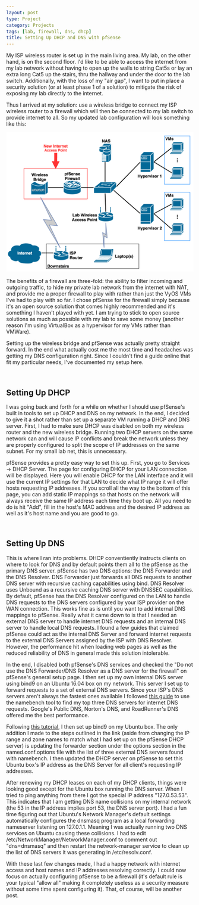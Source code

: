 ```yaml
---
layout: post
type: Project
category: Projects
tags: [lab, firewall, dns, dhcp]
title: Setting Up DHCP and DNS with pfSense
---
```


My ISP wireless router is set up in the main living area. My lab, on the other hand, is on the second floor. I'd like to be able to access the internet from my lab network without having to open up the walls to string Cat5s or lay an extra long Cat5 up the stairs, thru the hallway and under the door to the lab switch. Additionally, with the loss of my "air gap", I want to put in place a security solution (or at least phase 1 of a solution) to mitigate the risk of exposing my lab directly to the internet. 

Thus I arrived at my solution: use a wireless bridge to connect my ISP wireless router to a firewall which will then be connected to my lab switch to provide internet to all. So my updated lab configuration will look something like this:

<img src="/images/posts/2017-05-14/lab_phase_1.png" alt="Lab Phase 1 Network Diagram"/> 

The benefits of a firewall are three-fold: the ability to filter incoming and outgoing traffic, to hide my private lab network from the internet with NAT, and provide me a proper firewall to play with rather than just the VyOS VMs I've had to play with so far. I chose pfSense for the firewall simply because it's an open source solution that comes highly recommended and it's something I haven't played with yet. I am trying to stick to open source solutions as much as possible with my lab to save some money (another reason I'm using VirtualBox as a hypervisor for my VMs rather than VMWare). 

Setting up the wireless bridge and pfSense was actually pretty straight forward. In the end what actually cost me the most time and headaches was getting my DNS configuration right. Since I couldn't find a guide online that fit my particular needs, I've documented my setup here.

<br/>
<h2>Setting Up DHCP</h2>
I was going back and forth for a while on whether I should use pfSense's built in tools to set up DHCP and DNS on my network. In the end, I decided to give it a shot rather than set up a separate VM running a DHCP and DNS server. First, I had to make sure DHCP was disabled on both my wireless router and the new wireless bridge. Running two DHCP servers on the same network can and will cause IP conflicts and break the network unless they are properly configured to split the scope of IP addresses on the same subnet. For my small lab net, this is unnecessary. 

pfSense provides a pretty easy way to set this up. First, you go to Services -> DHCP Server. The page for configuring DHCP for your LAN connection will be displayed. Here you will enable DHCP for the LAN interface and it will use the current IP settings for that LAN to decide what IP range it will offer hosts requesting IP addresses. If you scroll all the way to the bottom of this page, you can add static IP mappings so that hosts on the network will always receive the same IP address each time they boot up. All you need to do is hit "Add", fill in the host's MAC address and the desired IP address as well as it's host name and you are good to go. 

<br/>
<h2>Setting Up DNS</h2>
This is where I ran into problems. DHCP conventiently instructs clients on where to look for DNS and by default points them all to the pfSense as the primary DNS server. pfSense has two DNS options: the DNS Forwarder and the DNS Resolver. DNS Forwarder just forwards all DNS requests to another DNS server with recursive caching capabilities using bind. DNS Resolver uses Unbound as a recursive caching DNS server with DNSSEC capabilities. By default, pfSense has the DNS Resolver configured on the LAN to handle DNS requests to the DNS servers configured by your ISP provider on the WAN connection. This works fine as is until you want to add internal DNS mappings to pfSense. Really what it came down to is that I needed an external DNS server to handle internet DNS requests and an internal DNS server to handle local DNS requests. I found a few guides that claimed pfSense could act as the internal DNS Server and forward internet requests to the external DNS Servers assigned by the ISP with DNS Resolver. However, the performance hit when loading web pages as well as the reduced reliability of DNS in general made this solution intolerable. 

In the end, I disabled both pfSense's DNS services and checked the "Do not use the DNS Forwarder/DNS Resolver as a DNS server for the firewall" on pfSense's general setup page. I then set up my own internal DNS server using bind9 on an Ubuntu 16.04 box on my network. This server I set up to forward requests to a set of external DNS servers. Since your ISP's DNS servers aren't always the fastest ones available I followed <a href="//www.ceos3c.com/2016/11/29/improve-surfing-speed-with-namebench/" >this guide</a> to use the namebench tool to find my top three DNS servers for internet DNS requests. Google's Public DNS, Norton's DNS, and RoadRunner's DNS offered me the best performance.

Following <a href="//www.digitalocean.com/community/tutorials/how-to-configure-bind-as-a-private-network-dns-server-on-ubuntu-16-04" >this tutorial</a>, I then set up bind9 on my Ubuntu box. The only addition I made to the steps outlined in the link (aside from changing the IP range and zone names to match what I had set up on the pfSense DHCP server) is updating the forwarder section under the options section in the named.conf.options file with the list of three external DNS servers found with namebench. I then updated the DHCP server on pfSense to set this Ubuntu box's IP address as the DNS Server for all client's requesting IP addresses. 

After renewing my DHCP leases on each of my DHCP clients, things were looking good except for the Ubuntu box running the DNS server. When I tried to ping anything from there I got the special IP address "127.0.53.53". This indicates that I am getting DNS name collisions on my internal network (the 53 in the IP address implies port 53, the DNS server port). I had a fun time figuring out that Ubuntu's Network Manager's default settings automatically configures the dnsmasq program as a local forwarding nameserver listening on 127.0.1.1. Meaning I was actually running two DNS services on Ubuntu causing these collisions. I had to edit /etc/NetworkManager/NetworkManager.conf to comment out "dns=dnsmasq" and then restart the network-manager service to clean up the list of DNS servers it was generating in /etc/resolv.conf.

With these last few changes made, I had a happy network with internet access and host names and IP addresses resolving correctly. I could now focus on actually configuring pfSense to be a firewall (it's default rule is your typical "allow all" making it completely useless as a security measure without some time spent configuring it). That, of course, will be another post.





